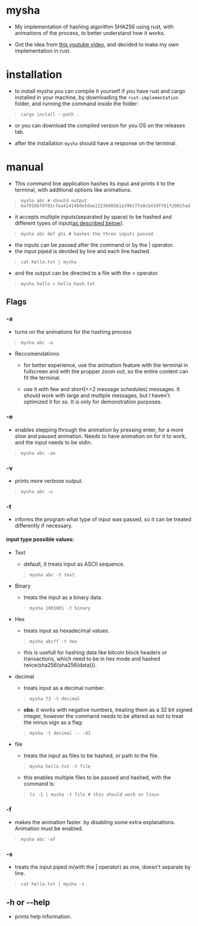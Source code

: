 # mysha

- My implementation of hashing algorithm SHA256 using rust, with animations of the process, to better understand how it works.

- Got the idea from [this youtube video](https:#www.youtube.com/watch?v=f9EbD6iY9zI&t=1194s&ab_channel=learnmeabitcoin), and decided to make my own implementation in rust.

# installation

- to install mysha you can compile it yourself if you have rust and cargo installed in your machine, by downloading the `rust-implementation` folder, and running the command inside the folder:
> `cargo install --path .`

- or you can download the compiled version for you OS on the releases tab.

- after the installation `mysha` should have a response on the terminal.


# manual

- This command line application hashes its input and prints it to the terminal, with additional options like animations.

> `mysha abc # should output ba7816bf8f01cfea414140de5dae2223b00361a396177a9cb410ff61f20015ad`

- it accepts multiple inputs(separated by space) to be hashed and different types of input([as described below](#t-type_input)).

> `mysha abc def ghi # hashes the three inputs passed`

- the inputs can be passed after the command or by the | operator.
- the input piped is devided by line and each line hashed.

> `cat hello.txt | mysha`

- and the output can be directed to a file with the > operator.

> `mysha hello > hello_hash.txt`


## Flags

### -a

- turns on the animations for the hashing process

> `mysha abc -a`

- Reccomendations:

    - for better experience, use the animation feature with the terminal in fullscreen and with the propper zoom out, so the entire content can fit the terminal.

    - use it with few and short(<=2 message schedules) messages. It should work with large and multiple messages, but I haven't optimized it for so. It is only for demonstration purposes.

### -e

- enables stepping through the animation by pressing enter, for a more slow and paused animation. Needs to have animation on for it to work, and the input needs to be stdin.

> `mysha abc -ae`


### -v

- prints more verbose output.

> `mysha abc -v`

### -t <TYPE>

- informs the program what type of input was passed, so it can be treated differently if necessary.

#### input type possible values:

- Text

    - default, it treats input as ASCII sequence.

    > `mysha abc -t text`

- Binary

    - treats the input as a binary data.

    > `mysha 1001001 -t binary`

- Hex

    - treats input as hexadecimal values.

    > `mysha abcff -t hex`

    - this is usefull for hashing data like bitcoin block headers or transactions, which need to be in hex mode and hashed twice(sha256(sha256(data))).

- decimal

    - treats input as a decimal number.

    > `mysha 73 -t decimal`

    - __obs__: it works with negative numbers, treating them as a 32 bit signed integer, however the command needs to be altered as not to treat the minus sign as a flag:
    > `mysha -t decimal -- -42`

- file

    - treats the input as files to be hashed, or path to the file.

    > `mysha hello.txt -t file`

    - this enables multiple files to be passed and hashed, with the command ls:

    > `ls -1 | mysha -t file # this should work on linux`

### -f

- makes the animation faster. by disabling some extra explanations. Animation must be enabled.

> `mysha abc -af`

### -s

- treats the input piped in(with the | operator) as one, doesn't separate by line.

> `cat hello.txt | mysha -s`

## -h or --help

- prints help information.
